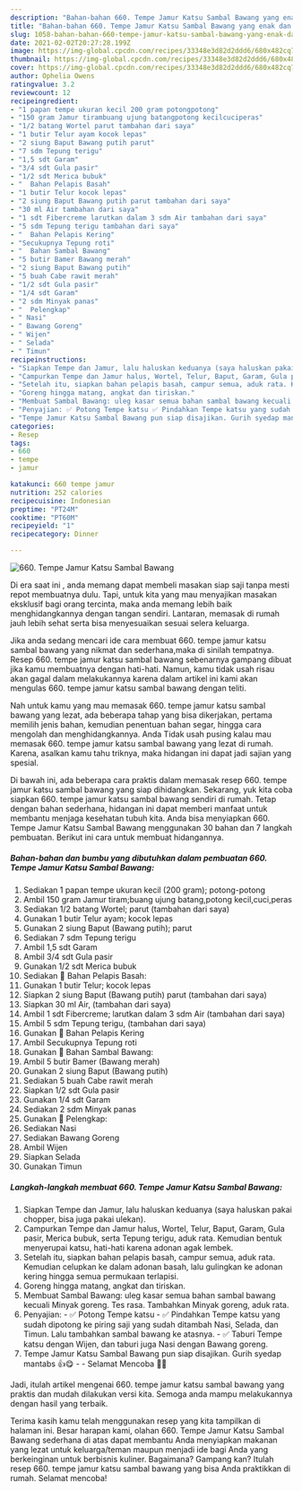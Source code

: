 ```yaml
---
description: "Bahan-bahan 660. Tempe Jamur Katsu Sambal Bawang yang enak dan Mudah Dibuat"
title: "Bahan-bahan 660. Tempe Jamur Katsu Sambal Bawang yang enak dan Mudah Dibuat"
slug: 1058-bahan-bahan-660-tempe-jamur-katsu-sambal-bawang-yang-enak-dan-mudah-dibuat
date: 2021-02-02T20:27:28.199Z
image: https://img-global.cpcdn.com/recipes/33348e3d82d2ddd6/680x482cq70/660-tempe-jamur-katsu-sambal-bawang-foto-resep-utama.jpg
thumbnail: https://img-global.cpcdn.com/recipes/33348e3d82d2ddd6/680x482cq70/660-tempe-jamur-katsu-sambal-bawang-foto-resep-utama.jpg
cover: https://img-global.cpcdn.com/recipes/33348e3d82d2ddd6/680x482cq70/660-tempe-jamur-katsu-sambal-bawang-foto-resep-utama.jpg
author: Ophelia Owens
ratingvalue: 3.2
reviewcount: 12
recipeingredient:
- "1 papan tempe ukuran kecil 200 gram potongpotong"
- "150 gram Jamur tirambuang ujung batangpotong kecilcuciperas"
- "1/2 batang Wortel parut tambahan dari saya"
- "1 butir Telur ayam kocok lepas"
- "2 siung Baput Bawang putih parut"
- "7 sdm Tepung terigu"
- "1,5 sdt Garam"
- "3/4 sdt Gula pasir"
- "1/2 sdt Merica bubuk"
- "  Bahan Pelapis Basah"
- "1 butir Telur kocok lepas"
- "2 siung Baput Bawang putih parut tambahan dari saya"
- "30 ml Air tambahan dari saya"
- "1 sdt Fibercreme larutkan dalam 3 sdm Air tambahan dari saya"
- "5 sdm Tepung terigu tambahan dari saya"
- "  Bahan Pelapis Kering"
- "Secukupnya Tepung roti"
- "  Bahan Sambal Bawang"
- "5 butir Bamer Bawang merah"
- "2 siung Baput Bawang putih"
- "5 buah Cabe rawit merah"
- "1/2 sdt Gula pasir"
- "1/4 sdt Garam"
- "2 sdm Minyak panas"
- "  Pelengkap"
- " Nasi"
- " Bawang Goreng"
- " Wijen"
- " Selada"
- " Timun"
recipeinstructions:
- "Siapkan Tempe dan Jamur, lalu haluskan keduanya (saya haluskan pakai chopper, bisa juga pakai ulekan)."
- "Campurkan Tempe dan Jamur halus, Wortel, Telur, Baput, Garam, Gula pasir, Merica bubuk, serta Tepung terigu, aduk rata. Kemudian bentuk menyerupai katsu, hati-hati karena adonan agak lembek."
- "Setelah itu, siapkan bahan pelapis basah, campur semua, aduk rata. Kemudian celupkan ke dalam adonan basah, lalu gulingkan ke adonan kering hingga semua permukaan terlapisi."
- "Goreng hingga matang, angkat dan tiriskan."
- "Membuat Sambal Bawang: uleg kasar semua bahan sambal bawang kecuali Minyak goreng. Tes rasa. Tambahkan Minyak goreng, aduk rata."
- "Penyajian: ✅ Potong Tempe katsu ✅ Pindahkan Tempe katsu yang sudah dipotong ke piring saji yang sudah ditambah Nasi, Selada, dan Timun. Lalu tambahkan sambal bawang ke atasnya. ✅ Taburi Tempe katsu dengan Wijen, dan taburi juga Nasi dengan Bawang goreng."
- "Tempe Jamur Katsu Sambal Bawang pun siap disajikan. Gurih syedap mantabs 👍😋  Selamat Mencoba 🙏😊"
categories:
- Resep
tags:
- 660
- tempe
- jamur

katakunci: 660 tempe jamur 
nutrition: 252 calories
recipecuisine: Indonesian
preptime: "PT24M"
cooktime: "PT60M"
recipeyield: "1"
recipecategory: Dinner

---
```



![660. Tempe Jamur Katsu Sambal Bawang](https://img-global.cpcdn.com/recipes/33348e3d82d2ddd6/680x482cq70/660-tempe-jamur-katsu-sambal-bawang-foto-resep-utama.jpg)

Di era  saat ini , anda memang dapat membeli masakan siap saji tanpa mesti repot membuatnya dulu. Tapi, untuk kita yang mau menyajikan masakan eksklusif bagi orang tercinta, maka anda memang lebih baik menghidangkannya dengan tangan sendiri. Lantaran, memasak di rumah jauh lebih sehat serta bisa menyesuaikan sesuai selera keluarga.

Jika anda sedang mencari ide cara membuat 660. tempe jamur katsu sambal bawang yang nikmat dan sederhana,maka di sinilah tempatnya. Resep 660. tempe jamur katsu sambal bawang  sebenarnya gampang dibuat jika kamu membuatnya dengan hati-hati. Namun, kamu tidak usah risau akan gagal dalam melakukannya 
karena dalam artikel ini kami akan mengulas 660. tempe jamur katsu sambal bawang dengan teliti.  



Nah untuk kamu yang mau memasak 660. tempe jamur katsu sambal bawang yang lezat, ada beberapa tahap yang bisa dikerjakan, pertama memilih jenis bahan, kemudian penentuan bahan segar, hingga cara mengolah dan menghidangkannya. Anda Tidak usah pusing kalau mau memasak 660. tempe jamur katsu sambal bawang yang lezat di rumah. Karena, asalkan kamu  tahu triknya, maka hidangan ini dapat jadi sajian yang spesial.

Di bawah ini, ada beberapa cara praktis  dalam memasak resep 660. tempe jamur katsu sambal bawang yang siap dihidangkan. Sekarang, yuk kita coba siapkan 660. tempe jamur katsu sambal bawang sendiri di rumah. Tetap dengan bahan sederhana, hidangan ini dapat memberi manfaat untuk membantu menjaga kesehatan tubuh kita. Anda bisa menyiapkan 660. Tempe Jamur Katsu Sambal Bawang menggunakan 30 bahan dan 7 langkah pembuatan. Berikut ini cara untuk membuat hidangannya.

<!--inarticleads1-->

##### Bahan-bahan dan bumbu yang dibutuhkan dalam pembuatan 660. Tempe Jamur Katsu Sambal Bawang:

1. Sediakan 1 papan tempe ukuran kecil (200 gram); potong-potong
1. Ambil 150 gram Jamur tiram;buang ujung batang,potong kecil,cuci,peras
1. Sediakan 1/2 batang Wortel; parut (tambahan dari saya)
1. Gunakan 1 butir Telur ayam; kocok lepas
1. Gunakan 2 siung Baput (Bawang putih); parut
1. Sediakan 7 sdm Tepung terigu
1. Ambil 1,5 sdt Garam
1. Ambil 3/4 sdt Gula pasir
1. Gunakan 1/2 sdt Merica bubuk
1. Sediakan  📌 Bahan Pelapis Basah:
1. Gunakan 1 butir Telur; kocok lepas
1. Siapkan 2 siung Baput (Bawang putih) parut (tambahan dari saya)
1. Siapkan 30 ml Air, (tambahan dari saya)
1. Ambil 1 sdt Fibercreme; larutkan dalam 3 sdm Air (tambahan dari saya)
1. Ambil 5 sdm Tepung terigu, (tambahan dari saya)
1. Gunakan  📌 Bahan Pelapis Kering
1. Ambil Secukupnya Tepung roti
1. Gunakan  📌 Bahan Sambal Bawang:
1. Ambil 5 butir Bamer (Bawang merah)
1. Gunakan 2 siung Baput (Bawang putih)
1. Sediakan 5 buah Cabe rawit merah
1. Siapkan 1/2 sdt Gula pasir
1. Gunakan 1/4 sdt Garam
1. Sediakan 2 sdm Minyak panas
1. Gunakan  📌 Pelengkap:
1. Sediakan  Nasi
1. Sediakan  Bawang Goreng
1. Ambil  Wijen
1. Siapkan  Selada
1. Gunakan  Timun




<!--inarticleads2-->

##### Langkah-langkah membuat 660. Tempe Jamur Katsu Sambal Bawang:

1. Siapkan Tempe dan Jamur, lalu haluskan keduanya (saya haluskan pakai chopper, bisa juga pakai ulekan).
1. Campurkan Tempe dan Jamur halus, Wortel, Telur, Baput, Garam, Gula pasir, Merica bubuk, serta Tepung terigu, aduk rata. Kemudian bentuk menyerupai katsu, hati-hati karena adonan agak lembek.
1. Setelah itu, siapkan bahan pelapis basah, campur semua, aduk rata. Kemudian celupkan ke dalam adonan basah, lalu gulingkan ke adonan kering hingga semua permukaan terlapisi.
1. Goreng hingga matang, angkat dan tiriskan.
1. Membuat Sambal Bawang: uleg kasar semua bahan sambal bawang kecuali Minyak goreng. Tes rasa. Tambahkan Minyak goreng, aduk rata.
1. Penyajian: - ✅ Potong Tempe katsu - ✅ Pindahkan Tempe katsu yang sudah dipotong ke piring saji yang sudah ditambah Nasi, Selada, dan Timun. Lalu tambahkan sambal bawang ke atasnya. - ✅ Taburi Tempe katsu dengan Wijen, dan taburi juga Nasi dengan Bawang goreng.
1. Tempe Jamur Katsu Sambal Bawang pun siap disajikan. Gurih syedap mantabs 👍😋 -  - Selamat Mencoba 🙏😊




Jadi, itulah artikel mengenai  660. tempe jamur katsu sambal bawang  yang praktis dan mudah dilakukan versi kita. Semoga anda mampu melakukannya dengan hasil yang terbaik. 

Terima kasih kamu telah menggunakan resep yang kita tampilkan di halaman ini. Besar harapan kami, olahan  660. Tempe Jamur Katsu Sambal Bawang sederhana di atas dapat membantu Anda menyiapkan makanan yang lezat untuk keluarga/teman maupun menjadi ide bagi Anda yang berkeinginan untuk berbisnis kuliner. Bagaimana? Gampang kan? Itulah resep 660. tempe jamur katsu sambal bawang yang bisa Anda praktikkan di rumah. Selamat mencoba!

